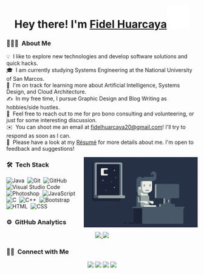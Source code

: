 
<h1 align="center">Hey there! I'm <a href="https://www.fidelhuarcaya.dev">Fidel Huarcaya</a><img src="https://github.com/Kathryn-Jie/Kathryn-Jie/blob/main/wave.gif" width="60px"/></h1>


### 👨🏻‍💻 &nbsp;About Me

💡 &nbsp;I like to explore new technologies and develop software solutions and quick hacks.\
🎓 &nbsp;I am currently studying Systems Engineering at the National University of San Marcos.\
🌱 &nbsp;I'm on track for learning more about Artificial Intelligence, Systems Design, and Cloud Architecture.\
✍️ &nbsp;In my free time, I pursue Graphic Design and Blog Writing as hobbies/side hustles.\
💬 &nbsp;Feel free to reach out to me for pro bono consulting and volunteering, or just for some interesting discussion.\
✉️ &nbsp;You can shoot me an email at fidelhuarcaya20@gmail.com! I'll try to respond as soon as I can.\
📄 &nbsp;Please have a look at my [Résumé](https://fidelhuarcaya.dev/assets/files/CV%20FIDEL%20HUARCAYA.pdf) for more details about me. I'm open to feedback and suggestions!

<img alt="Night Coding" src="https://raw.githubusercontent.com/AVS1508/AVS1508/master/assets/Night-Coding.gif" align="right"/>


### 🛠 &nbsp;Tech Stack

![Java](https://img.shields.io/badge/-Java-05122A?style=flat&logo=Java&logoColor=FFA518)&nbsp;
![Git](https://img.shields.io/badge/-Git-05122A?style=flat&logo=git)&nbsp;
![GitHub](https://img.shields.io/badge/-GitHub-05122A?style=flat&logo=github)&nbsp;
![Visual Studio Code](https://img.shields.io/badge/-Visual%20Studio%20Code-05122A?style=flat&logo=visual-studio-code&logoColor=007ACC)&nbsp;
![Photoshop](https://img.shields.io/badge/-Photoshop-05122A?style=flat&logo=adobe-photoshop)&nbsp;
![JavaScript](https://img.shields.io/badge/-JavaScript-05122A?style=flat&logo=javascript)&nbsp;
![C](https://img.shields.io/badge/-C-05122A?style=flat&logo=C&logoColor=A8B9CC)&nbsp;
![C++](https://img.shields.io/badge/-C++-05122A?style=flat&logo=C%2B%2B&logoColor=00599C)&nbsp;
![Bootstrap](https://img.shields.io/badge/-Bootstrap-05122A?style=flat&logo=bootstrap&logoColor=563D7C)\
![HTML](https://img.shields.io/badge/-HTML-05122A?style=flat&logo=HTML5)&nbsp;
![CSS](https://img.shields.io/badge/-CSS-05122A?style=flat&logo=CSS3&logoColor=1572B6)&nbsp;



### ⚙️ &nbsp;GitHub Analytics

<p align="center">
<a href="https://github.com/fidelhuarcaya">
  <img height="180em" src="https://github-readme-stats.vercel.app/api?username=fidelhuarcaya&theme=algolia"/>
  <img height="180em" src="https://github-readme-stats-eight-theta.vercel.app/api/top-langs/?username=fidelhuarcaya&layout=compact&langs_count=8&theme=algolia"/>
</a>
</p>


### 🤝🏻 &nbsp;Connect with Me

<p align="center">
<a href="https://www.fidelhuarcaya.dev"><img src="https://img.shields.io/badge/website-000000?style=for-the-badge&logo=About.me&logoColor=white"/></a>
<a href="https://linkedin.com/in/fidelhuarcaya"><img src="https://img.shields.io/badge/LinkedIn-0077B5?style=for-the-badge&logo=linkedin&logoColor=white"/></a>
<a href="mailto:fidelhuarcaya20@gmail.com"><img src="https://img.shields.io/badge/Gmail-D14836?style=for-the-badge&logo=gmail&logoColor=white"/></a>
<a href="https://instagram.com/fidel.huarcaya"><img src="https://img.shields.io/badge/Instagram-E4405F?style=for-the-badge&logo=instagram&logoColor=white"/></a>
</p>
 
